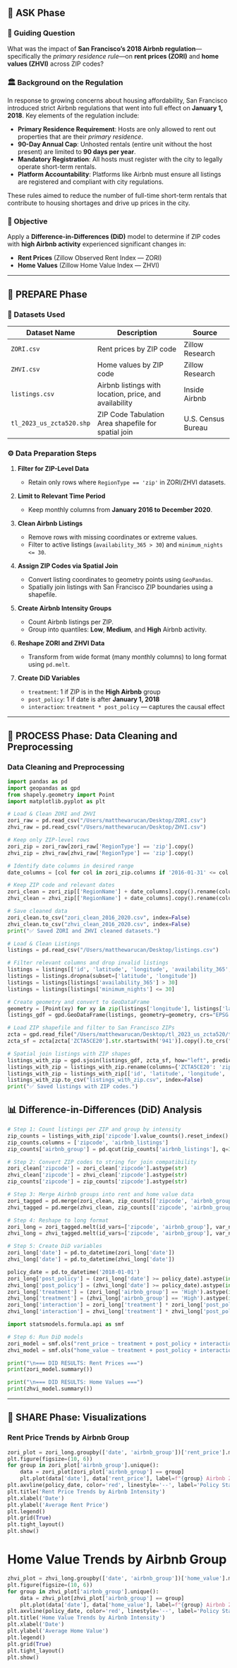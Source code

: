 ## 📌 ASK Phase

### 🧠 Guiding Question  
What was the impact of **San Francisco’s 2018 Airbnb regulation**—specifically the *primary residence rule*—on **rent prices (ZORI)** and **home values (ZHVI)** across ZIP codes?

### 🏛️ Background on the Regulation  
In response to growing concerns about housing affordability, San Francisco introduced strict Airbnb regulations that went into full effect on **January 1, 2018**. Key elements of the regulation include:

- **Primary Residence Requirement**: Hosts are only allowed to rent out properties that are their *primary residence*.
- **90-Day Annual Cap**: Unhosted rentals (entire unit without the host present) are limited to **90 days per year**.
- **Mandatory Registration**: All hosts must register with the city to legally operate short-term rentals.
- **Platform Accountability**: Platforms like Airbnb must ensure all listings are registered and compliant with city regulations.

These rules aimed to reduce the number of full-time short-term rentals that contribute to housing shortages and drive up prices in the city.

### 🎯 Objective  
Apply a **Difference-in-Differences (DiD)** model to determine if ZIP codes with **high Airbnb activity** experienced significant changes in:

- **Rent Prices** (Zillow Observed Rent Index — ZORI)
- **Home Values** (Zillow Home Value Index — ZHVI)

---

## 🔄 PREPARE Phase

### 📁 Datasets Used

| Dataset Name               | Description                                            | Source               |
|---------------------------|--------------------------------------------------------|----------------------|
| `ZORI.csv`                | Rent prices by ZIP code                                | Zillow Research      |
| `ZHVI.csv`                | Home values by ZIP code                                | Zillow Research      |
| `listings.csv`            | Airbnb listings with location, price, and availability | Inside Airbnb        |
| `tl_2023_us_zcta520.shp`  | ZIP Code Tabulation Area shapefile for spatial join    | U.S. Census Bureau   |

### ⚙️ Data Preparation Steps

1. **Filter for ZIP-Level Data**  
   - Retain only rows where `RegionType == 'zip'` in ZORI/ZHVI datasets.

2. **Limit to Relevant Time Period**  
   - Keep monthly columns from **January 2016 to December 2020**.

3. **Clean Airbnb Listings**  
   - Remove rows with missing coordinates or extreme values.
   - Filter to active listings (`availability_365 > 30`) and `minimum_nights <= 30`.

4. **Assign ZIP Codes via Spatial Join**  
   - Convert listing coordinates to geometry points using `GeoPandas`.
   - Spatially join listings with San Francisco ZIP boundaries using a shapefile.

5. **Create Airbnb Intensity Groups**  
   - Count Airbnb listings per ZIP.
   - Group into quantiles: **Low**, **Medium**, and **High** Airbnb activity.

6. **Reshape ZORI and ZHVI Data**  
   - Transform from wide format (many monthly columns) to long format using `pd.melt`.

7. **Create DiD Variables**  
   - `treatment`: 1 if ZIP is in the **High Airbnb** group  
   - `post_policy`: 1 if date is after **January 1, 2018**  
   - `interaction`: `treatment * post_policy` — captures the causal effect

---
## 🧹 PROCESS Phase: Data Cleaning and Preprocessing

### Data Cleaning and Preprocessing
```python
import pandas as pd
import geopandas as gpd
from shapely.geometry import Point
import matplotlib.pyplot as plt

# Load & Clean ZORI and ZHVI
zori_raw = pd.read_csv("/Users/matthewarucan/Desktop/ZORI.csv")
zhvi_raw = pd.read_csv("/Users/matthewarucan/Desktop/ZHVI.csv")

# Keep only ZIP-level rows
zori_zip = zori_raw[zori_raw['RegionType'] == 'zip'].copy()
zhvi_zip = zhvi_raw[zhvi_raw['RegionType'] == 'zip'].copy()

# Identify date columns in desired range
date_columns = [col for col in zori_zip.columns if '2016-01-31' <= col <= '2020-12-31']

# Keep ZIP code and relevant dates
zori_clean = zori_zip[['RegionName'] + date_columns].copy().rename(columns={'RegionName': 'zipcode'})
zhvi_clean = zhvi_zip[['RegionName'] + date_columns].copy().rename(columns={'RegionName': 'zipcode'})

# Save cleaned data
zori_clean.to_csv("zori_clean_2016_2020.csv", index=False)
zhvi_clean.to_csv("zhvi_clean_2016_2020.csv", index=False)
print("✅ Saved ZORI and ZHVI cleaned datasets.")

# Load & Clean Listings
listings = pd.read_csv("/Users/matthewarucan/Desktop/listings.csv")

# Filter relevant columns and drop invalid listings
listings = listings[['id', 'latitude', 'longitude', 'availability_365', 'price', 'minimum_nights']]
listings = listings.dropna(subset=['latitude', 'longitude'])
listings = listings[listings['availability_365'] > 30]
listings = listings[listings['minimum_nights'] <= 30]

# Create geometry and convert to GeoDataFrame
geometry = [Point(xy) for xy in zip(listings['longitude'], listings['latitude'])]
listings_gdf = gpd.GeoDataFrame(listings, geometry=geometry, crs="EPSG:4326")

# Load ZIP shapefile and filter to San Francisco ZIPs
zcta = gpd.read_file("/Users/matthewarucan/Desktop/tl_2023_us_zcta520/tl_2023_us_zcta520.shp")
zcta_sf = zcta[zcta['ZCTA5CE20'].str.startswith('941')].copy().to_crs("EPSG:4326")

# Spatial join listings with ZIP shapes
listings_with_zip = gpd.sjoin(listings_gdf, zcta_sf, how="left", predicate='within')
listings_with_zip = listings_with_zip.rename(columns={'ZCTA5CE20': 'zipcode'})
listings_with_zip = listings_with_zip[['id', 'latitude', 'longitude', 'zipcode', 'availability_365', 'price', 'minimum_nights']]
listings_with_zip.to_csv("listings_with_zip.csv", index=False)
print("✅ Saved listings with ZIP codes.")
```

## 📊 Difference-in-Differences (DiD) Analysis
```python
# Step 1: Count listings per ZIP and group by intensity
zip_counts = listings_with_zip['zipcode'].value_counts().reset_index()
zip_counts.columns = ['zipcode', 'airbnb_listings']
zip_counts['airbnb_group'] = pd.qcut(zip_counts['airbnb_listings'], q=3, labels=['Low', 'Medium', 'High'])

# Step 2: Convert ZIP codes to string for join compatibility
zori_clean['zipcode'] = zori_clean['zipcode'].astype(str)
zhvi_clean['zipcode'] = zhvi_clean['zipcode'].astype(str)
zip_counts['zipcode'] = zip_counts['zipcode'].astype(str)

# Step 3: Merge Airbnb groups into rent and home value data
zori_tagged = pd.merge(zori_clean, zip_counts[['zipcode', 'airbnb_group']], on='zipcode', how='left')
zhvi_tagged = pd.merge(zhvi_clean, zip_counts[['zipcode', 'airbnb_group']], on='zipcode', how='left')

# Step 4: Reshape to long format
zori_long = zori_tagged.melt(id_vars=['zipcode', 'airbnb_group'], var_name='date', value_name='rent_price')
zhvi_long = zhvi_tagged.melt(id_vars=['zipcode', 'airbnb_group'], var_name='date', value_name='home_value')

# Step 5: Create DiD variables
zori_long['date'] = pd.to_datetime(zori_long['date'])
zhvi_long['date'] = pd.to_datetime(zhvi_long['date'])

policy_date = pd.to_datetime('2018-01-01')
zori_long['post_policy'] = (zori_long['date'] >= policy_date).astype(int)
zhvi_long['post_policy'] = (zhvi_long['date'] >= policy_date).astype(int)
zori_long['treatment'] = (zori_long['airbnb_group'] == 'High').astype(int)
zhvi_long['treatment'] = (zhvi_long['airbnb_group'] == 'High').astype(int)
zori_long['interaction'] = zori_long['treatment'] * zori_long['post_policy']
zhvi_long['interaction'] = zhvi_long['treatment'] * zhvi_long['post_policy']

import statsmodels.formula.api as smf

# Step 6: Run DiD models
zori_model = smf.ols("rent_price ~ treatment + post_policy + interaction", data=zori_long.dropna()).fit()
zhvi_model = smf.ols("home_value ~ treatment + post_policy + interaction", data=zhvi_long.dropna()).fit()

print("\n=== DID RESULTS: Rent Prices ===")
print(zori_model.summary())

print("\n=== DID RESULTS: Home Values ===")
print(zhvi_model.summary())
```
---
## 🧹 SHARE Phase: Visualizations

### Rent Price Trends by Airbnb Group

```python
zori_plot = zori_long.groupby(['date', 'airbnb_group'])['rent_price'].mean().reset_index()
plt.figure(figsize=(10, 6))
for group in zori_plot['airbnb_group'].unique():
    data = zori_plot[zori_plot['airbnb_group'] == group]
    plt.plot(data['date'], data['rent_price'], label=f"{group} Airbnb ZIPs")
plt.axvline(policy_date, color='red', linestyle='--', label='Policy Start')
plt.title('Rent Price Trends by Airbnb Intensity')
plt.xlabel('Date')
plt.ylabel('Average Rent Price')
plt.legend()
plt.grid(True)
plt.tight_layout()
plt.show()
```
# Home Value Trends by Airbnb Group

```python
zhvi_plot = zhvi_long.groupby(['date', 'airbnb_group'])['home_value'].mean().reset_index()
plt.figure(figsize=(10, 6))
for group in zhvi_plot['airbnb_group'].unique():
    data = zhvi_plot[zhvi_plot['airbnb_group'] == group]
    plt.plot(data['date'], data['home_value'], label=f"{group} Airbnb ZIPs")
plt.axvline(policy_date, color='red', linestyle='--', label='Policy Start')
plt.title('Home Value Trends by Airbnb Intensity')
plt.xlabel('Date')
plt.ylabel('Average Home Value')
plt.legend()
plt.grid(True)
plt.tight_layout()
plt.show()
```
